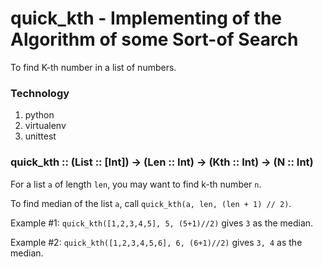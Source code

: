 # quick_kth - Implementing of the Algorithm of some Sort-of Search
To find K-th number in a list of numbers.

### Technology
1. python
1. virtualenv
1. unittest

### quick_kth :: (List :: [Int]) -> (Len :: Int) -> (Kth :: Int) -> (N :: Int)
For a list `a` of length `len`, you may want to find k-th number `n`.

To find median of the list `a`, call `quick_kth(a, len, (len + 1) // 2)`.

Example #1: `quick_kth([1,2,3,4,5], 5, (5+1)//2)` gives `3` as the median.

Example #2: `quick_kth([1,2,3,4,5,6], 6, (6+1)//2)` gives `3, 4` as the median.

